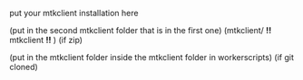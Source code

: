 put your mtkclient installation here

(put in the second mtkclient folder that is in the first one)
(mtkclient/ **!!** mtkclient **!!** ) (if zip)

(put in the mtkclient folder inside the mtkclient folder in workerscripts)
(if git cloned)
